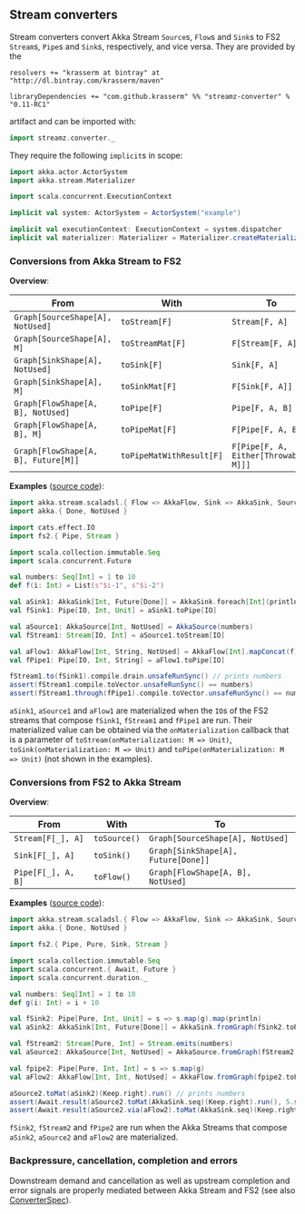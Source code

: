 Stream converters
-----------------

Stream converters convert Akka Stream `Source`s, `Flow`s and `Sink`s to FS2 `Stream`s, `Pipe`s and `Sink`s, respectively, and vice versa. They are provided by the 

    resolvers += "krasserm at bintray" at "http://dl.bintray.com/krasserm/maven"

    libraryDependencies += "com.github.krasserm" %% "streamz-converter" % "0.11-RC1"

artifact and can be imported with: 

```scala
import streamz.converter._
```

They require the following `implicit`s in scope:

```scala
import akka.actor.ActorSystem
import akka.stream.Materializer

import scala.concurrent.ExecutionContext

implicit val system: ActorSystem = ActorSystem("example")

implicit val executionContext: ExecutionContext = system.dispatcher
implicit val materializer: Materializer = Materializer.createMaterializer(system)
```

### Conversions from Akka Stream to FS2 

**Overview**:

|From                                |With                       |To                                    |
|------------------------------------|---------------------------|--------------------------------------|
|`Graph[SourceShape[A], NotUsed]`    |`toStream[F]`              |`Stream[F, A]`                        |
|`Graph[SourceShape[A], M]`          |`toStreamMat[F]`           |`F[Stream[F, A]]`                     |
|`Graph[SinkShape[A], NotUsed]`      |`toSink[F]`                |`Sink[F, A]`                          |
|`Graph[SinkShape[A], M]`            |`toSinkMat[F]`             |`F[Sink[F, A]]`                       |
|`Graph[FlowShape[A, B], NotUsed]`   |`toPipe[F]`                |`Pipe[F, A, B]`                       |
|`Graph[FlowShape[A, B], M]`         |`toPipeMat[F]`             |`F[Pipe[F, A, B]]`                    |
|`Graph[FlowShape[A, B], Future[M]]` |`toPipeMatWithResult[F]`   |`F[Pipe[F, A, Either[Throwable, M]]]` |

**Examples** ([source code](https://github.com/krasserm/streamz/blob/master/streamz-examples/src/main/scala/streamz/examples/converter/Example.scala)):

```scala
import akka.stream.scaladsl.{ Flow => AkkaFlow, Sink => AkkaSink, Source => AkkaSource }
import akka.{ Done, NotUsed }

import cats.effect.IO
import fs2.{ Pipe, Stream }

import scala.collection.immutable.Seq
import scala.concurrent.Future

val numbers: Seq[Int] = 1 to 10
def f(i: Int) = List(s"$i-1", s"$i-2")

val aSink1: AkkaSink[Int, Future[Done]] = AkkaSink.foreach[Int](println)
val fSink1: Pipe[IO, Int, Unit] = aSink1.toPipe[IO]

val aSource1: AkkaSource[Int, NotUsed] = AkkaSource(numbers)
val fStream1: Stream[IO, Int] = aSource1.toStream[IO]

val aFlow1: AkkaFlow[Int, String, NotUsed] = AkkaFlow[Int].mapConcat(f)
val fPipe1: Pipe[IO, Int, String] = aFlow1.toPipe[IO]

fStream1.to(fSink1).compile.drain.unsafeRunSync() // prints numbers
assert(fStream1.compile.toVector.unsafeRunSync() == numbers)
assert(fStream1.through(fPipe1).compile.toVector.unsafeRunSync() == numbers.flatMap(f))
```

`aSink1`, `aSource1` and `aFlow1` are materialized when the `IO`s of the FS2 streams that compose `fSink1`, `fStream1` and `fPipe1` are run. Their materialized value can be obtained via the `onMaterialization` callback that is a parameter of `toStream(onMaterialization: M => Unit)`, `toSink(onMaterialization: M => Unit)` and `toPipe(onMaterialization: M => Unit)` (not shown in the examples). 

### Conversions from FS2 to Akka Stream 

**Overview**:

|From               |With         |To                                  |
|-------------------|-------------|------------------------------------|
|`Stream[F[_], A]`  |`toSource()` |`Graph[SourceShape[A], NotUsed]`    |
|`Sink[F[_], A]`    |`toSink()`   |`Graph[SinkShape[A], Future[Done]]` |
|`Pipe[F[_], A, B]` |`toFlow()`   |`Graph[FlowShape[A, B], NotUsed]`   |

**Examples** ([source code](https://github.com/krasserm/streamz/blob/master/streamz-examples/src/main/scala/streamz/examples/converter/Example.scala)):

```scala
import akka.stream.scaladsl.{ Flow => AkkaFlow, Sink => AkkaSink, Source => AkkaSource, Keep }
import akka.{ Done, NotUsed }

import fs2.{ Pipe, Pure, Sink, Stream }

import scala.collection.immutable.Seq
import scala.concurrent.{ Await, Future }
import scala.concurrent.duration._

val numbers: Seq[Int] = 1 to 10
def g(i: Int) = i + 10

val fSink2: Pipe[Pure, Int, Unit] = s => s.map(g).map(println)
val aSink2: AkkaSink[Int, Future[Done]] = AkkaSink.fromGraph(fSink2.toPipe)

val fStream2: Stream[Pure, Int] = Stream.emits(numbers)
val aSource2: AkkaSource[Int, NotUsed] = AkkaSource.fromGraph(fStream2.toSource)

val fpipe2: Pipe[Pure, Int, Int] = s => s.map(g)
val aFlow2: AkkaFlow[Int, Int, NotUsed] = AkkaFlow.fromGraph(fpipe2.toFlow)

aSource2.toMat(aSink2)(Keep.right).run() // prints numbers
assert(Await.result(aSource2.toMat(AkkaSink.seq)(Keep.right).run(), 5.seconds) == numbers)
assert(Await.result(aSource2.via(aFlow2).toMat(AkkaSink.seq)(Keep.right).run(), 5.seconds) == numbers.map(g))
```

`fSink2`, `fStream2` and `fPipe2` are run when the Akka Streams that compose `aSink2`, `aSource2` and `aFlow2` are materialized.

### Backpressure, cancellation, completion and errors

Downstream demand and cancellation as well as upstream completion and error signals are properly mediated between Akka Stream and FS2 (see also [ConverterSpec](https://github.com/krasserm/streamz/blob/master/streamz-converter/src/test/scala/streamz/converter/ConverterSpec.scala)).  

